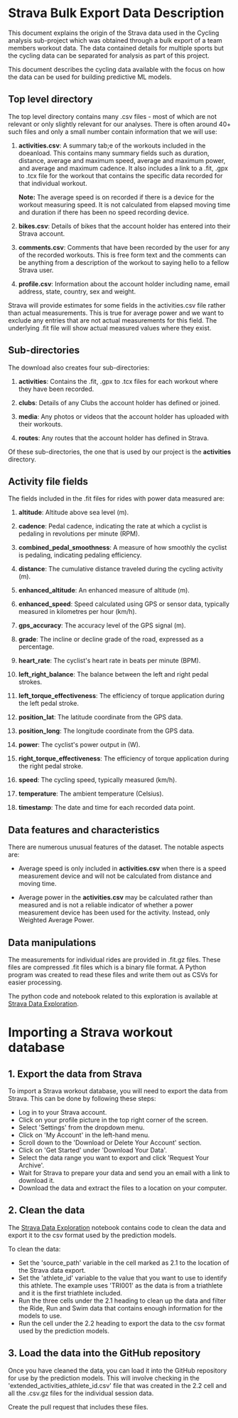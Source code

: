 # Strava Bulk Export Data Description

This document explains the origin of the Strava data used in the Cycling analysis sub-project which was obtained through a bulk export of a team members workout data. The data contained details for multiple sports but the cycling data can be separated for analysis as part of this project.

This document describes the cycling data available with the focus on how the data can be used for building predictive ML models.

## Top level directory

The top level directory contains many .csv files - most of which are not relevant or only slightly relevant for our analyses. There is often around 40+ such files and only a small number contain information that we will use:

1.  **activities.csv**: A summary tab;e of the workouts included in the doeanload. This contains many summary fields such as duration, distance, average and maximum speed, average and maximum power, and average and maximum cadence. It also includes a link to a .fit, .gpx to .tcx file for the workout that contains the specific data recorded for that individual workout.
    
    **Note:** The average speed is on recorded if there is a device for the workout measuring speed. It is not calculated from elapsed moving time and duration if there has been no speed recording device.
    
2.  **bikes.csv**: Details of bikes that the account holder has entered into their Strava account.
    
3.  **comments.csv**: Comments that have been recorded by the user for any of the recorded workouts. This is free form text and the comments can be anything from a description of the workout to saying hello to a fellow Strava user.
    
4.  **profile.csv**: Information about the account holder including name, email address, state, country, sex and weight.
    

Strava will provide estimates for some fields in the activities.csv file rather than actual measurements. This is true for average power and we want to exclude any entries that are not actual measurements for this field. The underlying .fit file will show actual measured values where they exist.

## Sub-directories

The download also creates four sub-directories:

1.  **activities**: Contains the .fit, .gpx to .tcx files for each workout where they have been recorded.
    
2.  **clubs**: Details of any Clubs the account holder has defined or joined.
    
3.  **media**: Any photos or videos that the account holder has uploaded with their workouts.
    
4.  **routes**: Any routes that the account holder has defined in Strava.
    

Of these sub-directories, the one that is used by our project is the **activities** directory.

## Activity file fields

The fields included in the .fit files for rides with power data measured are:

1.  **altitude**: Altitude above sea level (m).
    
2.  **cadence**: Pedal cadence, indicating the rate at which a cyclist is pedaling in revolutions per minute (RPM).
    
3.  **combined\_pedal\_smoothness**: A measure of how smoothly the cyclist is pedaling, indicating pedaling efficiency.
    
4.  **distance**: The cumulative distance traveled during the cycling activity (m).
    
5.  **enhanced\_altitude**: An enhanced measure of altitude (m).
    
6.  **enhanced\_speed**: Speed calculated using GPS or sensor data, typically measured in kilometres per hour (km/h).
    
7.  **gps\_accuracy**: The accuracy level of the GPS signal (m).
    
8.  **grade**: The incline or decline grade of the road, expressed as a percentage.
    
9.  **heart\_rate**: The cyclist's heart rate in beats per minute (BPM).
    
10.  **left\_right\_balance**: The balance between the left and right pedal strokes.
    
11.  **left\_torque\_effectiveness**: The efficiency of torque application during the left pedal stroke.
    
12.  **position\_lat**: The latitude coordinate from the GPS data.
    
13.  **position\_long**: The longitude coordinate from the GPS data.
    
14.  **power**: The cyclist's power output in (W).
    
15.  **right\_torque\_effectiveness**: The efficiency of torque application during the right pedal stroke.
    
16.  **speed**: The cycling speed, typically measured (km/h).
    
17.  **temperature**: The ambient temperature (Celsius).
    
18.  **timestamp**: The date and time for each recorded data point.
    

## Data features and characteristics

There are numerous unusual features of the dataset. The notable aspects are:

*   Average speed is only included in **activities.csv** when there is a speed measurement device and will not be calculated from distance and moving time.
    
*   Average power in the **activities.csv** may be calculated rather than measured and is not a reliable indicator of whether a power measurement device has been used for the activity. Instead, only Weighted Average Power.
    

## Data manipulations

The measurements for individual rides are provided in .fit.gz files. These files are compressed .fit files which is a binary file format. A Python program was created to read these files and write them out as CSVs for easier processing.

The python code and notebook related to this exploration is available at [Strava Data Exploration](https://github.com/Redback-Operations/redback-fit-sports-performance/blob/main/Cycling%20Analysis/Strava%20explorer.ipynb).

# Importing a Strava workout database

## 1. Export the data from Strava

To import a Strava workout database, you will need to export the data from Strava. This can be done by following these steps:
* Log in to your Strava account.
* Click on your profile picture in the top right corner of the screen.
* Select 'Settings' from the dropdown menu.
* Click on 'My Account' in the left-hand menu.
* Scroll down to the 'Download or Delete Your Account' section.
* Click on 'Get Started' under 'Download Your Data'.
* Select the data range you want to export and click 'Request Your Archive'.
* Wait for Strava to prepare your data and send you an email with a link to download it.
* Download the data and extract the files to a location on your computer.

## 2. Clean the data

The [Strava Data Exploration](https://github.com/Redback-Operations/redback-fit-sports-performance/blob/main/Cycling%20Analysis/Strava%20explorer.ipynb) notebook contains code to clean the data and export it to the csv format used by the prediction models.

To clean the data:

* Set the 'source_path' variable in the cell marked as 2.1 to the location of the Strava data export.
* Set the 'athlete_id' variable to the value that you want to use to identify this athlete. The example uses 'TRI001' as the data is from a triathlete and it is the first triathlete included.
* Run the three cells under the 2.1 heading to clean up the data and filter the Ride, Run and Swim data that contains enough information for the models to use.
* Run the cell under the 2.2 heading to export the data to the csv format used by the prediction models.

## 3. Load the data into the GitHub repository

Once you have cleaned the data, you can load it into the GitHub repository for use by the prediction models. This will involve checking in the 'extended_activities_athlete_id.csv' file that was created in the 2.2 cell and all the .csv.gz files for the individual session data.

Create the pull request that includes these files.
